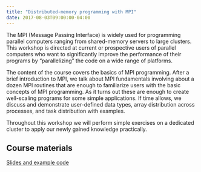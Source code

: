 ```yaml
---
title: "Distributed-memory programming with MPI"
date: 2017-08-03T09:00:00-04:00
---
```


The MPI (Message Passing Interface) is widely used for programming parallel computers ranging from shared-memory servers to large clusters. This workshop is directed at current or prospective users of parallel computers who want to significantly improve the performance of their programs by “parallelizing” the code on a wide range of platforms.

The content of the course covers the basics of MPI programming. After a brief introduction to MPI, we talk about MPI fundamentals involving about a dozen MPI routines that are enough to familiarize users with the basic concepts of MPI programming. As it turns out these are enough to create well-scaling programs for some simple applications. If time allows, we discuss and demonstrate user-defined data types, array distribution across processes, and task distribution with examples.

Throughout this workshop we will perform simple exercises on a dedicated cluster to apply our newly gained knowledge practically. 

## Course materials

[Slides and example code](../../materials/mpi.zip)

